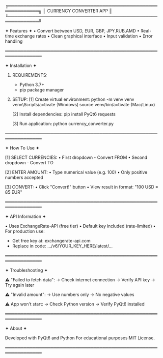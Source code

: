 ╔════════════════════════════════════════════════════════════╗
║                  CURRENCY CONVERTER APP                    ║
╚════════════════════════════════════════════════════════════╝

✦ Features ✦
• Convert between USD, EUR, GBP, JPY,RUB,AMD
• Real-time exchange rates
• Clean graphical interface
• Input validation
• Error handling

══════════════════════════════════════════════════════════════

✦ Installation ✦

1. REQUIREMENTS:
   - Python 3.7+
   - pip package manager

2. SETUP:
   [1] Create virtual environment:
       python -m venv venv
       venv\Scripts\activate  (Windows)
       source venv/bin/activate  (Mac/Linux)

   [2] Install dependencies:
       pip install PyQt6 requests

   [3] Run application:
       python currency_converter.py

══════════════════════════════════════════════════════════════

✦ How To Use ✦

[1] SELECT CURRENCIES:
    • First dropdown - Convert FROM
    • Second dropdown - Convert TO

[2] ENTER AMOUNT:
    • Type numerical value (e.g. 100)
    • Only positive numbers accepted

[3] CONVERT:
    • Click "Convert!" button
    • View result in format:
      "100 USD = 85 EUR"

══════════════════════════════════════════════════════════════

✦ API Information ✦

• Uses ExchangeRate-API (free tier)
• Default key included (rate-limited)
• For production use:
  - Get free key at: exchangerate-api.com
  - Replace in code:
    .../v6/YOUR_KEY_HERE/latest/...

══════════════════════════════════════════════════════════════

✦ Troubleshooting ✦

⚠ "Failed to fetch data":
   → Check internet connection
   → Verify API key
   → Try again later

⚠ "Invalid amount":
   → Use numbers only
   → No negative values

⚠ App won't start:
   → Check Python version
   → Verify PyQt6 installed

══════════════════════════════════════════════════════════════

✦ About ✦

Developed with PyQt6 and Python
For educational purposes
MIT License.

══════════════════════════════════════════════════════════════